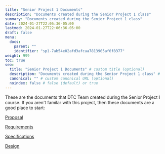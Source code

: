 ```yaml
---
title: "Senior Project 1 Documents"
description: "Documents created during the Senior Project 1 class"
summary: "Documents created during the Senior Project 1 class"
date: 2024-01-27T22:06:36-05:00
lastmod: 2024-01-27T22:06:36-05:00
draft: false
menu:
  docs:
    parent: ""
    identifier: "sp1-7ab54e02afd3afcaa7813905af0f8377"
weight: 999
toc: true
seo:
  title: "Senior Project 1 Documents" # custom title (optional)
  description: "Documents created during the Senior Project 1 class" # custom description (recommended)
  canonical: "" # custom canonical URL (optional)
  noindex: false # false (default) or true
---
```


These are the documents that DTC Team created during the Senior Project I course. If you aren't familar with this project, then these documents are a good place to start:

[Proposal](/pdfs/DTC_Proposal.pdf)

[Requirements](/pdfs/DTC_Requirements.pdf)

[Specifications](/pdfs/DTC_Specifications.pdf)

[Design](/pdfs/DTC_Design.pdf)
